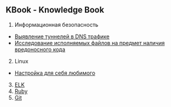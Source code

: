 ## KBook - Knowledge Book
1. Информационная безопасность
  * [Выявление туннелей в DNS трафике](./dns_anomaly/index.md)
  * [Исследование исполняемых файлов на предмет наличия вредоносного кода](./file_preparation/index.md)
2. Linux
  * [Настройка для себя любимого](./linux/customization.md)
3. [ELK](./elk/index/md)
4. [Ruby](./ruby/index.md)
5. [Git](./git/index.md)
